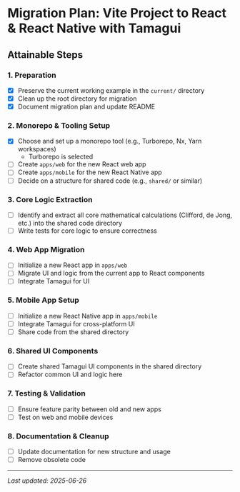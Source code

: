 # Migration Plan: Vite Project to React & React Native with Tamagui

## Attainable Steps

### 1. Preparation
- [x] Preserve the current working example in the `current/` directory
- [x] Clean up the root directory for migration
- [x] Document migration plan and update README

### 2. Monorepo & Tooling Setup
- [x] Choose and set up a monorepo tool (e.g., Turborepo, Nx, Yarn workspaces)
  - Turborepo is selected
- [ ] Create `apps/web` for the new React web app
- [ ] Create `apps/mobile` for the new React Native app
- [ ] Decide on a structure for shared code (e.g., `shared/` or similar)

### 3. Core Logic Extraction
- [ ] Identify and extract all core mathematical calculations (Clifford, de Jong, etc.) into the shared code directory
- [ ] Write tests for core logic to ensure correctness

### 4. Web App Migration
- [ ] Initialize a new React app in `apps/web`
- [ ] Migrate UI and logic from the current app to React components
- [ ] Integrate Tamagui for UI

### 5. Mobile App Setup
- [ ] Initialize a new React Native app in `apps/mobile`
- [ ] Integrate Tamagui for cross-platform UI
- [ ] Share code from the shared directory

### 6. Shared UI Components
- [ ] Create shared Tamagui UI components in the shared directory
- [ ] Refactor common UI and logic here

### 7. Testing & Validation
- [ ] Ensure feature parity between old and new apps
- [ ] Test on web and mobile devices

### 8. Documentation & Cleanup
- [ ] Update documentation for new structure and usage
- [ ] Remove obsolete code

---

*Last updated: 2025-06-26*
